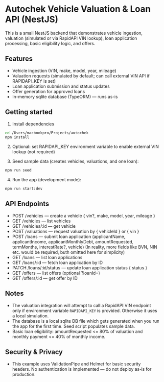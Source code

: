 # Autochek Vehicle Valuation & Loan API (NestJS)

This is a small NestJS backend that demonstrates vehicle ingestion, valuation (simulated or via RapidAPI VIN lookup), loan application processing, basic eligibility logic, and offers.

## Features

- Vehicle ingestion (VIN, make, model, year, mileage)
- Valuation requests (simulated by default; can call external VIN API if RAPIDAPI_KEY is set)
- Loan application submission and status updates
- Offer generation for approved loans
- In-memory sqlite database (TypeORM) — runs as-is

## Getting started

1. Install dependencies

```bash
cd /Users/macbookpro/Projects/autochek
npm install
```

2. Optional: set RAPIDAPI_KEY environment variable to enable external VIN lookup (not required)

3. Seed sample data (creates vehicles, valuations, and one loan):

```bash
npm run seed
```

4. Run the app (development mode):

```bash
npm run start:dev
```

## API Endpoints

- POST /vehicles — create a vehicle { vin?, make, model, year, mileage }
- GET /vehicles — list vehicles
- GET /vehicles/:id — get vehicle
- POST /valuations — request valuation by { vehicleId } or { vin }
- POST /loans — submit loan application (applicantName, applicantIncome, applicantMonthlyDebt, amountRequested, termMonths, interestRate?, vehicle) (In reality, more fields like BVN, NIN etc. would be required, buth omitted here for simplicity)
- GET /loans — list loan applications
- GET /loans/:id — fetch loan application by ID
- PATCH /loans/:id/status — update loan application status { status }
- GET /offers — list offers (optional ?loanId=)
- GET /offers/:id — get offer by ID

## Notes

- The valuation integration will attempt to call a RapidAPI VIN endpoint only if environment variable `RAPIDAPI_KEY` is provided. Otherwise it uses a local simulation.
- The database is a local sqlite DB file which gets generated when you run the app for the first time. Seed script populates sample data.
- Basic loan eligibility: amountRequested <= 80% of valuation and monthly payment <= 40% of monthly income.

## Security & Privacy

- This example uses ValidationPipe and Helmet for basic security headers. No authentication is implemented — do not deploy as-is for production.
